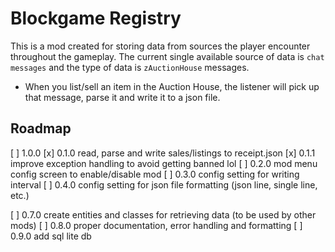 # Blockgame Registry

This is a mod created for storing data from sources the player encounter throughout the gameplay. The current single available source of data is `chat messages` and the type of data is `zAuctionHouse` messages.

- When you list/sell an item in the Auction House, the listener will pick up that message, parse it and write it to a json file.

## Roadmap

[ ] 1.0.0 
  [x] 0.1.0 read, parse and write sales/listings to receipt.json
    [x] 0.1.1 improve exception handling to avoid getting banned lol
  [ ] 0.2.0 mod menu config screen to enable/disable mod
  [ ] 0.3.0 config setting for writing interval
  [ ] 0.4.0 config setting for json file formatting (json line, single line, etc.)
  
  [ ] 0.7.0 create entities and classes for retrieving data (to be used by other mods)
  [ ] 0.8.0 proper documentation, error handling and formatting
  [ ] 0.9.0 add sql lite db
